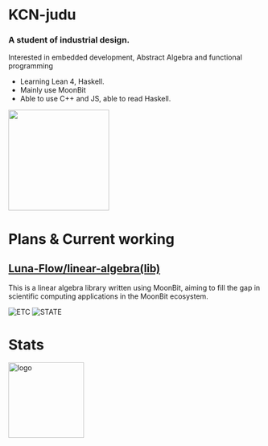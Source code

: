 # KCN-judu
### A student of industrial design.
Interested in embedded development, Abstract Algebra and functional programming
- Learning Lean 4, Haskell.
- Mainly use MoonBit
- Able to use C++ and JS, able to read Haskell.

<img src="https://github-readme-stats.vercel.app/api/top-langs/?username=KCN-judu&theme=tokyonight&layout=compact" height="200px">

# Plans & Current working
## [Luna-Flow/linear-algebra(lib)](https://github.com/Luna-Flow/linear-algebra)
This is a linear algebra library written using MoonBit, aiming to fill the gap in scientific computing applications in the MoonBit ecosystem.

![ETC](https://img.shields.io/badge/ETC-LongTerm-0071C5?style=for-the-badge)
![STATE](https://img.shields.io/badge/STATE-ACTIVE-119F22?style=for-the-badge)


# Stats
<img src="https://github-readme-stats.vercel.app/api?username=KCN-judu&show_icons=true&theme=gruvbox&count_private=true" height="150px" alt="logo">

